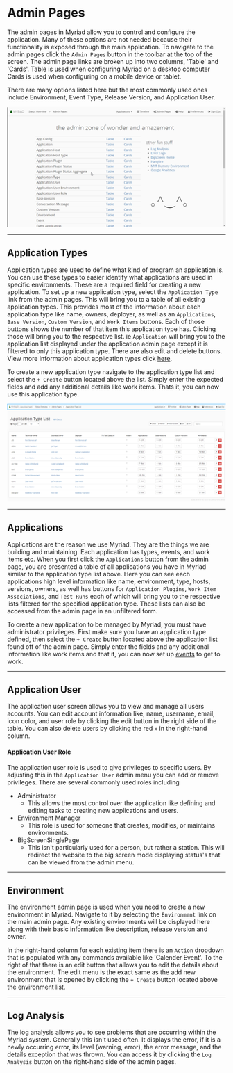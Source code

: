 # Admin Pages
The admin pages in Myriad allow you to control and configure the application. Many of these options are not needed because their functionality is exposed through the main application. To navigate to the admin pages click the `Admin Pages` button in the toolbar at the top of the screen. The admin page links are broken up into two columns, 'Table' and 'Cards'. Table is used when configuring Myriad on a desktop computer Cards is used when configuring on a mobile device or tablet. 

There are many options listed here but the most commonly used ones include Environment, Event Type, Release Version, and Application User.

<img src="Media/Admin-Pages.png">

---
## Application Types
Application types are used to define what kind of program an application is. You can use these types to easier identify what applications are used in specific environments. These are a required field for creating a new application. To set up a new application type, select the `Application Type` link from the admin pages. This will bring you to a table of all existing application types. This provides most of the information about each application type like name, owners, deployer, as well as an `Applications`, `Base Version`, `Custom Version`, and `Work Items` buttons. Each of those buttons shows the number of that item this application type has. Clicking those will bring you to the respective list. ie `Application` will bring you to the application list displayed under the application admin page except it is filtered to only this application type. There are also edit and delete buttons. View more information about application types click [here](Application-Types.md).

To create a new application type navigate to the application type list and select the `+ Create` button located above the list. Simply enter the expected fields and add any additional details like work items. Thats it, you can now use this application type.

<img src="Media/Admin-Pages-Application-Types.png">


---
## Applications
Applications are the reason we use Myriad. They are the things we are building and maintaining. Each application has types, events, and work items etc. When you first click the `Applications` button from the admin page, you are presented a table of all applications you have in Myriad similar to the application type list above. Here you can see each applications high level information like name, environment, type, hosts, versions, owners, as well has buttons for `Application Plugins`, `Work Item Associations`, and `Test Runs` each of which will bring you to the respective lists filtered for the specified application type. These lists can also be accessed from the admin page in an unfiltered form.

To create a new application to be managed by Myriad, you must have administrator privileges. First make sure you have an application type defined, then select the `+ Create` button located above the application list found off of the admin page. Simply enter the fields and any additional information like work items and that it, you can now set up [events](Events.md) to get to work.

---
## Application User
The application user screen allows you to view and manage all users accounts.
You can edit account information like, name, username, email, icon color, and user role by clicking the edit button in the right side of the table. You can also delete users by clicking the red `x` in the right-hand column.

#### Application User Role
The application user role is used to give privileges to specific users. By adjusting this in the `Application User` admin menu you can add or remove privileges. There are several commonly used roles including 
* Administrator
  * This allows the most control over the application like defining and editing tasks to creating new applications and users.
* Environment Manager
  * This role is used for someone that creates, modifies, or maintains environments.
* BigScreenSinglePage
  * This isn't particularly used for a person, but rather a station. This will redirect the website to the big screen mode displaying status's that can be viewed from the admin menu.


---
## Environment
The environment admin page is used when you need to create a new environment in Myriad. Navigate to it by selecting the `Environment` link on the main admin page. Any existing environments will be displayed here along with their basic information like description, release version and owner.

In the right-hand column for each existing item there is an `Action` dropdown that is populated with any commands available like 'Calender Event'. To the right of that there is an edit button that allows you to edit the details about the environment. The edit menu is the exact same as the add new environment that is opened by clicking the `+ Create` button located above the environment list. 

---
## Log Analysis
The log analysis allows you to see problems that are occurring within the Myriad system. Generally this isn't used often. It displays the error, if it is a newly occurring error, its level (warning, error), the error message, and the details exception that was thrown. You can access it by clicking the `Log Analysis` button on the right-hand side of the admin pages.
